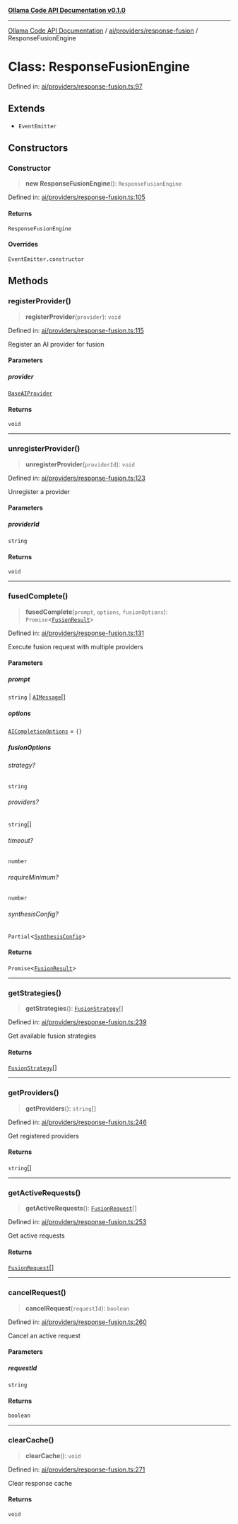 [**Ollama Code API Documentation v0.1.0**](../../../../README.md)

***

[Ollama Code API Documentation](../../../../modules.md) / [ai/providers/response-fusion](../README.md) / ResponseFusionEngine

# Class: ResponseFusionEngine

Defined in: [ai/providers/response-fusion.ts:97](https://github.com/erichchampion/ollama-code/blob/b99cb69c24326793ea2d4f713f56de8fdfcd084d/ollama-code/src/ai/providers/response-fusion.ts#L97)

## Extends

- `EventEmitter`

## Constructors

### Constructor

> **new ResponseFusionEngine**(): `ResponseFusionEngine`

Defined in: [ai/providers/response-fusion.ts:105](https://github.com/erichchampion/ollama-code/blob/b99cb69c24326793ea2d4f713f56de8fdfcd084d/ollama-code/src/ai/providers/response-fusion.ts#L105)

#### Returns

`ResponseFusionEngine`

#### Overrides

`EventEmitter.constructor`

## Methods

### registerProvider()

> **registerProvider**(`provider`): `void`

Defined in: [ai/providers/response-fusion.ts:115](https://github.com/erichchampion/ollama-code/blob/b99cb69c24326793ea2d4f713f56de8fdfcd084d/ollama-code/src/ai/providers/response-fusion.ts#L115)

Register an AI provider for fusion

#### Parameters

##### provider

[`BaseAIProvider`](../../classes/BaseAIProvider.md)

#### Returns

`void`

***

### unregisterProvider()

> **unregisterProvider**(`providerId`): `void`

Defined in: [ai/providers/response-fusion.ts:123](https://github.com/erichchampion/ollama-code/blob/b99cb69c24326793ea2d4f713f56de8fdfcd084d/ollama-code/src/ai/providers/response-fusion.ts#L123)

Unregister a provider

#### Parameters

##### providerId

`string`

#### Returns

`void`

***

### fusedComplete()

> **fusedComplete**(`prompt`, `options`, `fusionOptions`): `Promise`\<[`FusionResult`](../interfaces/FusionResult.md)\>

Defined in: [ai/providers/response-fusion.ts:131](https://github.com/erichchampion/ollama-code/blob/b99cb69c24326793ea2d4f713f56de8fdfcd084d/ollama-code/src/ai/providers/response-fusion.ts#L131)

Execute fusion request with multiple providers

#### Parameters

##### prompt

`string` | [`AIMessage`](../../interfaces/AIMessage.md)[]

##### options

[`AICompletionOptions`](../../interfaces/AICompletionOptions.md) = `{}`

##### fusionOptions

###### strategy?

`string`

###### providers?

`string`[]

###### timeout?

`number`

###### requireMinimum?

`number`

###### synthesisConfig?

`Partial`\<[`SynthesisConfig`](../interfaces/SynthesisConfig.md)\>

#### Returns

`Promise`\<[`FusionResult`](../interfaces/FusionResult.md)\>

***

### getStrategies()

> **getStrategies**(): [`FusionStrategy`](../interfaces/FusionStrategy.md)[]

Defined in: [ai/providers/response-fusion.ts:239](https://github.com/erichchampion/ollama-code/blob/b99cb69c24326793ea2d4f713f56de8fdfcd084d/ollama-code/src/ai/providers/response-fusion.ts#L239)

Get available fusion strategies

#### Returns

[`FusionStrategy`](../interfaces/FusionStrategy.md)[]

***

### getProviders()

> **getProviders**(): `string`[]

Defined in: [ai/providers/response-fusion.ts:246](https://github.com/erichchampion/ollama-code/blob/b99cb69c24326793ea2d4f713f56de8fdfcd084d/ollama-code/src/ai/providers/response-fusion.ts#L246)

Get registered providers

#### Returns

`string`[]

***

### getActiveRequests()

> **getActiveRequests**(): [`FusionRequest`](../interfaces/FusionRequest.md)[]

Defined in: [ai/providers/response-fusion.ts:253](https://github.com/erichchampion/ollama-code/blob/b99cb69c24326793ea2d4f713f56de8fdfcd084d/ollama-code/src/ai/providers/response-fusion.ts#L253)

Get active requests

#### Returns

[`FusionRequest`](../interfaces/FusionRequest.md)[]

***

### cancelRequest()

> **cancelRequest**(`requestId`): `boolean`

Defined in: [ai/providers/response-fusion.ts:260](https://github.com/erichchampion/ollama-code/blob/b99cb69c24326793ea2d4f713f56de8fdfcd084d/ollama-code/src/ai/providers/response-fusion.ts#L260)

Cancel an active request

#### Parameters

##### requestId

`string`

#### Returns

`boolean`

***

### clearCache()

> **clearCache**(): `void`

Defined in: [ai/providers/response-fusion.ts:271](https://github.com/erichchampion/ollama-code/blob/b99cb69c24326793ea2d4f713f56de8fdfcd084d/ollama-code/src/ai/providers/response-fusion.ts#L271)

Clear response cache

#### Returns

`void`
